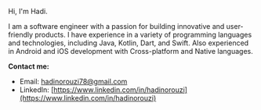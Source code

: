 Hi, I'm Hadi.

I am a software engineer with a passion for building innovative and user-friendly products.
I have experience in a variety of programming languages and technologies, including Java, Kotlin, Dart, and Swift.
Also experienced in Android and iOS development with Cross-platform and Native languages.

**Contact me:**

* Email: hadinorouzi78@gmail.com
* LinkedIn: [https://www.linkedin.com/in/hadinorouzi](https://www.linkedin.com/in/hadinorouzi)
